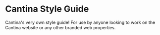 # Cantina Style Guide
Cantina's very own style guide! For use by anyone looking to work on the Cantina website or any other branded web properties.


